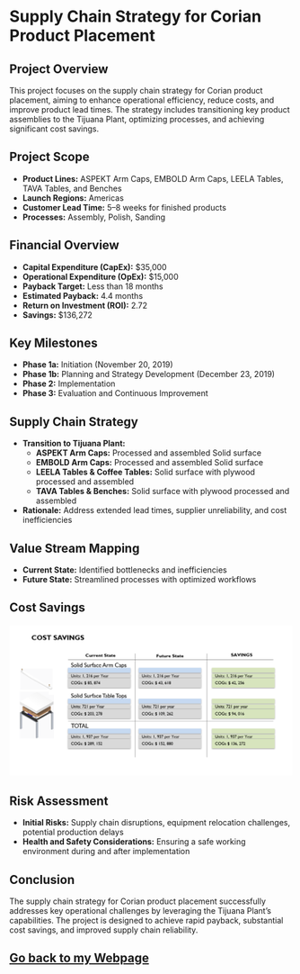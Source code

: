 # Supply Chain Strategy for Corian Product Placement

## Project Overview
This project focuses on the supply chain strategy for Corian product placement, aiming to enhance operational efficiency, reduce costs, and improve product lead times. The strategy includes transitioning key product assemblies to the Tijuana Plant, optimizing processes, and achieving significant cost savings.

## Project Scope
- **Product Lines:** ASPEKT Arm Caps, EMBOLD Arm Caps, LEELA Tables, TAVA Tables, and Benches  
- **Launch Regions:** Americas  
- **Customer Lead Time:** 5–8 weeks for finished products  
- **Processes:** Assembly, Polish, Sanding  

## Financial Overview
- **Capital Expenditure (CapEx):** $35,000  
- **Operational Expenditure (OpEx):** $15,000  
- **Payback Target:** Less than 18 months  
- **Estimated Payback:** 4.4 months  
- **Return on Investment (ROI):** 2.72  
- **Savings:** $136,272  

## Key Milestones
- **Phase 1a:** Initiation (November 20, 2019)  
- **Phase 1b:** Planning and Strategy Development (December 23, 2019)  
- **Phase 2:** Implementation  
- **Phase 3:** Evaluation and Continuous Improvement  

## Supply Chain Strategy
- **Transition to Tijuana Plant:**  
  - **ASPEKT Arm Caps:** Processed and assembled Solid surface  
  - **EMBOLD Arm Caps:** Processed and assembled Solid surface 
  - **LEELA Tables & Coffee Tables:** Solid surface with plywood processed and assembled  
  - **TAVA Tables & Benches:** Solid surface with plywood processed and assembled  
- **Rationale:** Address extended lead times, supplier unreliability, and cost inefficiencies  

## Value Stream Mapping
- **Current State:** Identified bottlenecks and inefficiencies  
- **Future State:** Streamlined processes with optimized workflows  

## Cost Savings
#### ![Cost_Savings)](https://github.com/JoseAGonzalezR/Supply-Chain-Strategic/blob/main/Cost_Savings.png)

## Risk Assessment
- **Initial Risks:** Supply chain disruptions, equipment relocation challenges, potential production delays  
- **Health and Safety Considerations:** Ensuring a safe working environment during and after implementation  

## Conclusion
The supply chain strategy for Corian product placement successfully addresses key operational challenges by leveraging the Tijuana Plant’s capabilities. The project is designed to achieve rapid payback, substantial cost savings, and improved supply chain reliability.

## [Go back to my Webpage](https://JoseAGonzalezR.github.io/Jose_AGonzalez.github.io/)
